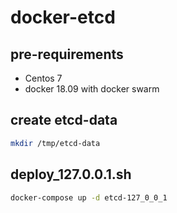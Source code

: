 # docker-etcd

## pre-requirements

- Centos 7
- docker 18.09 with docker swarm

## create etcd-data

```bash
mkdir /tmp/etcd-data
```

## deploy_127.0.0.1.sh

```bash
docker-compose up -d etcd-127_0_0_1
```
